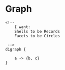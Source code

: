 # Graph

```graphviz
<!-- 
    I want:
    Shells to be Records
    Facets to be Circles

 -->
digraph {
    
    a -> {b, c}
}
```
